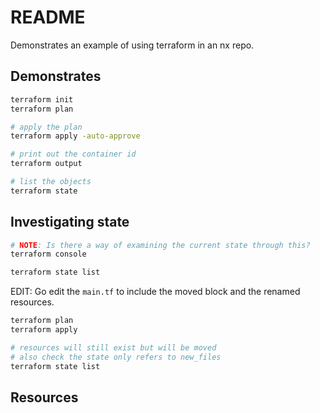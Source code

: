 # README

Demonstrates an example of using terraform in an nx repo.  

## Demonstrates

```sh
terraform init
terraform plan 

# apply the plan
terraform apply -auto-approve

# print out the container id
terraform output

# list the objects
terraform state
```

## Investigating state

```sh
# NOTE: Is there a way of examining the current state through this?
terraform console

terraform state list
```

EDIT: Go edit the `main.tf` to include the moved block and the renamed resources.  

```sh
terraform plan 
terraform apply

# resources will still exist but will be moved
# also check the state only refers to new_files
terraform state list 
```

## Resources

